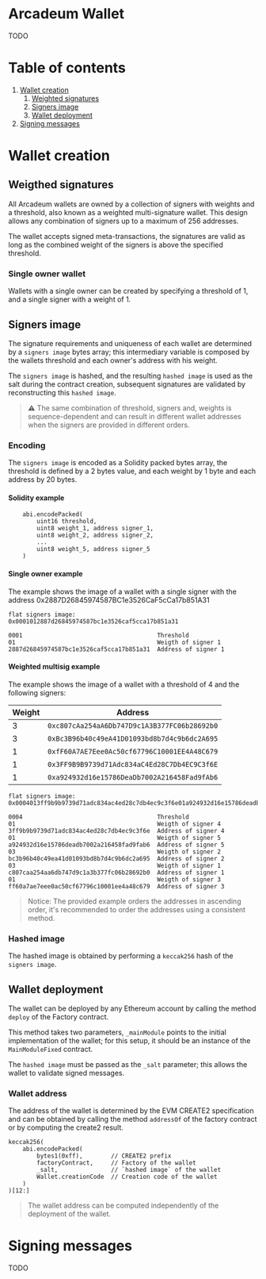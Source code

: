 # Arcadeum Wallet <a name="introduction"></a>

TODO

# Table of contents

1. [Wallet creation](#wallet-creation)
    1. [Weighted signatures](#weigthed-signatures)
    2. [Signers image](#signers-image)
    3. [Wallet deployment](#deployment)
2. [Signing messages](#signing)

# Wallet creation <a name="wallet-creation"></a>

## Weigthed signatures <a name="wallet-creation"></a>

All Arcadeum wallets are owned by a collection of signers with weights and a threshold, also known as a weighted multi-signature wallet. This design allows any combination of signers up to a maximum of 256 addresses.

The wallet accepts signed meta-transactions, the signatures are valid as long as the combined weight of the signers is above the specified threshold.

### Single owner wallet

Wallets with a single owner can be created by specifying a threshold of 1, and a single signer with a weight of 1.

## Signers image <a name="signers-image"></a>

The signature requirements and uniqueness of each wallet are determined by a `signers image` bytes array; this intermediary variable is composed by the wallets threshold and each owner's address with his weight.

The `signers image` is hashed, and the resulting `hashed image` is used as the salt during the contract creation, subsequent signatures are validated by reconstructing this `hashed image`.

> :warning: The same combination of threshold, signers and, weights is sequence-dependent and can result in different wallet addresses when the signers are provided in different orders.

### Encoding

The `signers image` is encoded as a Solidity packed bytes array, the threshold is defined by a 2 bytes value, and each weight by 1 byte and each address by 20 bytes.

#### Solidity example

```solidity
    abi.encodePacked(
        uint16 threshold,
        uint8 weight_1, address signer_1,
        uint8 weight_2, address signer_2,
        ...
        uint8 weight_5, address signer_5
    )
```

#### Single owner example

The example shows the image of a wallet with a single signer with the address 0x2887D26845974587BC1e3526CaF5cCa17b851A31

```
flat signers image:
0x0001012887d26845974587bc1e3526caf5cca17b851a31

0001                                      Threshold
01                                        Weigth of signer 1
2887d26845974587bc1e3526caf5cca17b851a31  Address of signer 1
```

#### Weighted multisig example

The example shows the image of a wallet with a threshold of 4 and the following signers:

| Weight | Address                                      |
|--------|----------------------------------------------|
| 3      | `0xc807cAa254aA6Db747D9c1A3B377FC06b28692b0` |
| 3      | `0xBc3B96b40c49eA41D01093bd8b7d4c9b6dc2A695` |
| 1      | `0xfF60A7AE7Eee0Ac50cf67796C10001EE4A48C679` |
| 1      | `0x3FF9B9B9739d71Adc834aC4Ed28C7Db4EC9C3f6E` |
| 1      | `0xa924932d16e15786DeaDb7002A216458Fad9fAb6` |

```
flat signers image:
0x0004013ff9b9b9739d71adc834ac4ed28c7db4ec9c3f6e01a924932d16e15786deadb7002a216458fad9fab603bc3b96b40c49ea41d01093bd8b7d4c9b6dc2a69503c807caa254aa6db747d9c1a3b377fc06b28692b001ff60a7ae7eee0ac50cf67796c10001ee4a48c679

0004                                      Threshold
01                                        Weigth of signer 4
3ff9b9b9739d71adc834ac4ed28c7db4ec9c3f6e  Address of signer 4
01                                        Weigth of signer 5
a924932d16e15786deadb7002a216458fad9fab6  Address of signer 5
03                                        Weigth of signer 2
bc3b96b40c49ea41d01093bd8b7d4c9b6dc2a695  Address of signer 2
03                                        Weigth of signer 1
c807caa254aa6db747d9c1a3b377fc06b28692b0  Address of signer 1
01                                        Weigth of signer 3
ff60a7ae7eee0ac50cf67796c10001ee4a48c679  Address of signer 3
```

> Notice: The provided example orders the addresses in ascending order, it's recommended to order the addresses using a consistent method.

### Hashed image

The hashed image is obtained by performing a `keccak256` hash of the `signers image`.

## Wallet deployment <a name="deployment"></a>

The wallet can be deployed by any Ethereum account by calling the method `deploy` of the Factory contract.

This method takes two parameters, `_mainModule` points to the initial implementation of the wallet; for this setup, it should be an instance of the `MainModuleFixed` contract. 

The `hashed image` must be passed as the `_salt` parameter; this allows the wallet to validate signed messages.

### Wallet address

The address of the wallet is determined by the EVM CREATE2 specification and can be obtained by calling the method `addressOf` of the factory contract or by computing the create2 result.

```
keccak256(
    abi.encodePacked(
        bytes1(0xff),        // CREATE2 prefix
        factoryContract,     // Factory of the wallet
        _salt,               // `hashed image` of the wallet
        Wallet.creationCode  // Creation code of the wallet
    )
)[12:]
```

> The wallet address can be computed independently of the deployment of the wallet.

# Signing messages <a name="wallet-creation"></a>

TODO